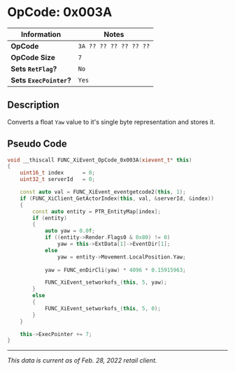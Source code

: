 # OpCode: 0x003A

| Information               | Notes |
|---                        |---    |
| **OpCode**                | `3A ?? ?? ?? ?? ?? ??` |
| **OpCode Size**           | `7`   |
| **Sets `RetFlag`?**       | `No`  |
| **Sets `ExecPointer`?**   | `Yes` |

## Description

Converts a float `Yaw` value to it's single byte representation and stores it.

## Pseudo Code

```cpp
void __thiscall FUNC_XiEvent_OpCode_0x003A(xievent_t* this)
{
    uint16_t index      = 0;
    uint32_t serverId   = 0;

    const auto val = FUNC_XiEvent_eventgetcode2(this, 1);
    if (FUNC_XiClient_GetActorIndex(this, val, &serverId, &index))
    {
        const auto entity = PTR_EntityMap[index];
        if (entity)
        {
            auto yaw = 0.0f;
            if ((entity->Render.Flags0 & 0x80) != 0)
                yaw = this->ExtData[1]->EventDir[1];
            else
                yaw = entity->Movement.LocalPosition.Yaw;
            
            yaw = FUNC_enDirCli(yaw) * 4096 * 0.15915963;

            FUNC_XiEvent_setworkofs_(this, 5, yaw);
        }
        else
        {
            FUNC_XiEvent_setworkofs_(this, 5, 0);
        }
    }

    this->ExecPointer += 7;
}
```

---

_This data is current as of Feb. 28, 2022 retail client._